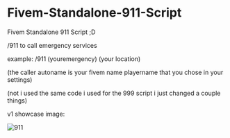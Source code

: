# Fivem-Standalone-911-Script
Fivem Standalone 911 Script ;D




/911 to call emergency services

example:
/911 (youremergency) (your location)

(the caller autoname is your fivem name playername that you chose in your settings)





(not i used the same code i used for the 999 script i just changed a couple things)




v1 showcase image:




![911](https://user-images.githubusercontent.com/122513007/233723938-8ebe7473-d984-44f4-b2c4-696697881972.JPG)
